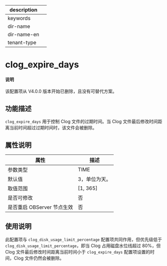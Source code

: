 |description||
|---|---|
|keywords||
|dir-name||
|dir-name-en||
|tenant-type||

# clog_expire_days

<main id="notice" type='explain'>
  <h4>说明</h4>
  <p>该配置项从 V4.0.0 版本开始已删除，且没有可替代方案。</p>
</main>

## 功能描述

`clog_expire_days` 用于控制 Clog 文件的过期时间。当 Clog 文件最后修改时间距离当前时间超过过期时间时，该文件会被删除。

## 属性说明

|      **属性**      |   **描述**   |
|------------------|------------|
| 参数类型             | TIME       |
| 默认值              | 3，单位为天。    |
| 取值范围             | [1, 365] |
| 是否可修改           | 否 |
| 是否重启 OBServer 节点生效 | 否          |

## 使用说明

此配置项与 `clog_disk_usage_limit_percentage` 配置项共同作用，但优先级低于 `clog_disk_usage_limit_percentage`，即当 Clog 占用磁盘水位线超过 80%，但 Clog 文件最后修改时间距离当前时间小于 `clog_expire_days` 配置项设置的时间，Clog 文件仍然会被删除。
